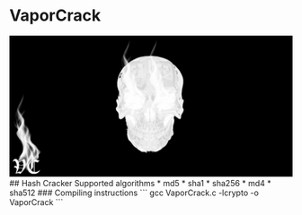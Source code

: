 # VaporCrack
<img src="/assets/images/VaporCrack.png"/>
## Hash Cracker
Supported algorithms
* md5
* sha1
* sha256
* md4
* sha512
### Compiling instructions
```
gcc VaporCrack.c -lcrypto -o VaporCrack
```
